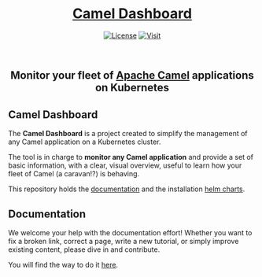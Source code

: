 <h1 align="center">
  <a href="https://camel-tooling.github.io/camel-dashboard/">Camel Dashboard</a>
</h1>

<p align=center>
  <a href="https://github.com/camel-tooling/camel-dashboard/blob/main/LICENSE"><img src="https://img.shields.io/github/license/camel-tooling/camel-dashboard-operator?color=104d92&style=for-the-badge" alt="License"/></a>
  <a href="https://camel-tooling.github.io/camel-dashboard/"><img src="https://img.shields.io/badge/Documentation-Camel_Dashboard-white?color=cf7428&style=for-the-badge" alt="Visit"/></a>
</p><br/>

<h2 align="center">Monitor your fleet of <a href="https://camel.apache.org">Apache Camel</a> applications on Kubernetes</h2>

## Camel Dashboard

The **Camel Dashboard** is a project created to simplify the management of any Camel application on a Kubernetes cluster. 

The tool is in charge to **monitor any Camel application** and provide a set of basic information, with a clear, visual overview, useful to learn how your fleet of Camel (a caravan!?) is behaving.

This repository holds the [documentation](https://camel-tooling.github.io/camel-dashboard/) and the installation [helm charts](https://camel-tooling.github.io/camel-dashboard/charts/index.yaml).


## Documentation

We welcome your help with the documentation effort! Whether you want to fix a broken link, correct a page, write a new tutorial, or simply improve existing content, please dive in and contribute.

You will find the way to do it [here](https://github.com/camel-tooling/camel-dashboard/blob/main/docs/README.md).


